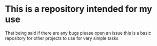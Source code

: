 # This is a repository intended for my use

That being said if there are any bugs please open an issue this is a basic repository for other projects to use for very simple tasks